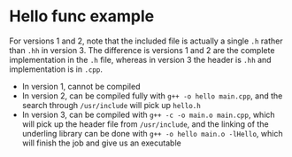 # Hello func example

For versions 1 and 2, note that the included file is actually a single `.h` rather than `.hh` in version 3. The difference is versions 1 and 2 are the complete implementation in the `.h` file, whereas in version 3 the header is `.hh` and implementation is in `.cpp`.

* In version 1, cannot be compiled 
* In version 2, can be compiled fully with `g++ -o hello main.cpp`, and the search through `/usr/include` will pick up `hello.h`
* In version 3, can be compiled with `g++ -c -o main.o main.cpp`, which will pick up the header file from `/usr/include`, and the linking of the underling library can be done with `g++ -o hello main.o -lHello`, which will finish the job and give us an executable


